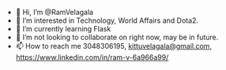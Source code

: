 - 👋 Hi, I’m @RamVelagala
- 👀 I’m interested in Technology, World Affairs and Dota2.
- 🌱 I’m currently learning Flask
- 💞️ I’m not looking to collaborate on right now, may be in future.
- 📫 How to reach me 3048306195, kittuvelagala@gmail.com, https://www.linkedin.com/in/ram-v-6a966a99/

<!---
Ram Velagala is a ✨ special ✨ repository because its `README.md` (this file) appears on your GitHub profile.
You can click the Preview link to take a look at your changes.
--->
